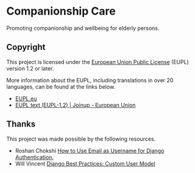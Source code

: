 # Companionship Care

Promoting companionship and wellbeing for elderly persons.

## Copyright

This project is licensed under the [European Union Public License](LICENSE) (EUPL) version 1.2 or later.

More information about the EUPL, including translations in over 20 languages, can be found at the links below.

- [EUPL.eu](https://www.eupl.eu/)
- [EUPL text (EUPL-1.2) | Joinup - European Union](https://joinup.ec.europa.eu/collection/eupl/eupl-text-eupl-12)

## Thanks

This project was made possible by the following resources.

- Roshan Chokshi [How to Use Email as Username for Django Authentication.](https://dev.to/chokshiroshan/how-to-use-email-as-username-for-django-authentication-8if)
- Will Vincent [Django Best Practices: Custom User Model](https://learndjango.com/tutorials/django-custom-user-model)
